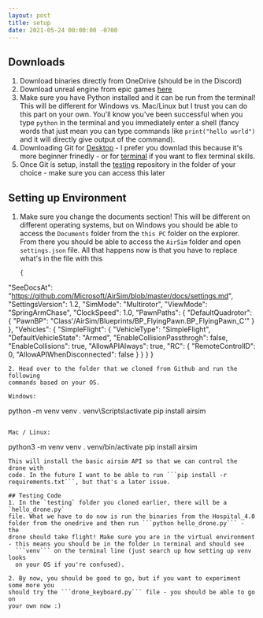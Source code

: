 ```yaml
---
layout: post
title: setup
date: 2021-05-24 00:00:00 -0700
---
```


## Downloads
1. Download binaries directly from OneDrive (should be in the Discord)
2. Download unreal engine from epic games [here](https://www.unrealengine.com/en-US/download)
3. Make sure you have Python installed and it can be run from the terminal!
   This will be different for Windows vs. Mac/Linux but I trust you can do
   this part on your own. You'll know you've been successful when you type `python` in the
   terminal and you immediately enter a shell (fancy words that just mean you
   can type commands like `print("hello world")` and it will directly give
   output of the command). 
4. Downloading Git for [Desktop](https://desktop.github.com/) - I prefer you downlad this because it's
   more beginner frinedly - or for [terminal](https://git-scm.com/downloads) if
   you want to flex terminal skills.
5. Once Git is setup, install the [testing](https://github.com/AISUM-Purdue/testing.git
) repository in the folder of your
   choice - make sure you can access this later

## Setting up Environment
1. Make sure you change the documents section! This will be different on
   different operating systems, but on Windows you should be able to access the
   `Documents` folder from the `this PC` folder on the explorer. From there you
   should be able to access the `AirSim` folder and open `settings.json`
   file. All that happens now is that you have to replace what's in the file
   with this
   ```
   {
  "SeeDocsAt": "https://github.com/Microsoft/AirSim/blob/master/docs/settings.md",
  "SettingsVersion": 1.2,
  "SimMode": "Multirotor",
  "ViewMode": "SpringArmChase",
  "ClockSpeed": 1.0,
  "PawnPaths": {
    "DefaultQuadrotor": { "PawnBP": "Class'/AirSim/Blueprints/BP_FlyingPawn.BP_FlyingPawn_C'"  }
  },
  "Vehicles": {
    "SimpleFlight": {
      "VehicleType": "SimpleFlight",
      "DefaultVehicleState": "Armed",
      "EnableCollisionPassthrogh": false,
      "EnableCollisions": true,
      "AllowAPIAlways": true,
      "RC": {
        "RemoteControlID": 0,
        "AllowAPIWhenDisconnected": false
      }
    }
  }
}
   ```
2. Head over to the folder that we cloned from Github and run the following
   commands based on your OS.

   Windows:
   ```
   python -m venv venv
   . venv\Scripts\activate
   pip install airsim
   ```

   Mac / Linux:
   ```
   python3 -m venv venv
   . venv/bin/activate
   pip install airsim
   ```
   This will install the basic airsim API so that we can control the drone with
   code. In the future I want to be able to run ```pip install -r
   requirements.txt```, but that's a later issue.

## Testing Code
1. In the `testing` folder you cloned earlier, there will be a `hello_drone.py`
   file. What we have to do now is run the binaries from the Hospital_4.0
   folder from the onedrive and then run ```python hello_drone.py``` - the
   drone should take flight! Make sure you are in the virtual environment
   - this means you should be in the folder in terminal and should see
     ```venv``` on the terminal line (just search up how setting up venv looks
     on your OS if you're confused). 

2. By now, you should be good to go, but if you want to experiment some more you
   should try the ```drone_keyboard.py``` file - you should be able to go on
   your own now :)
